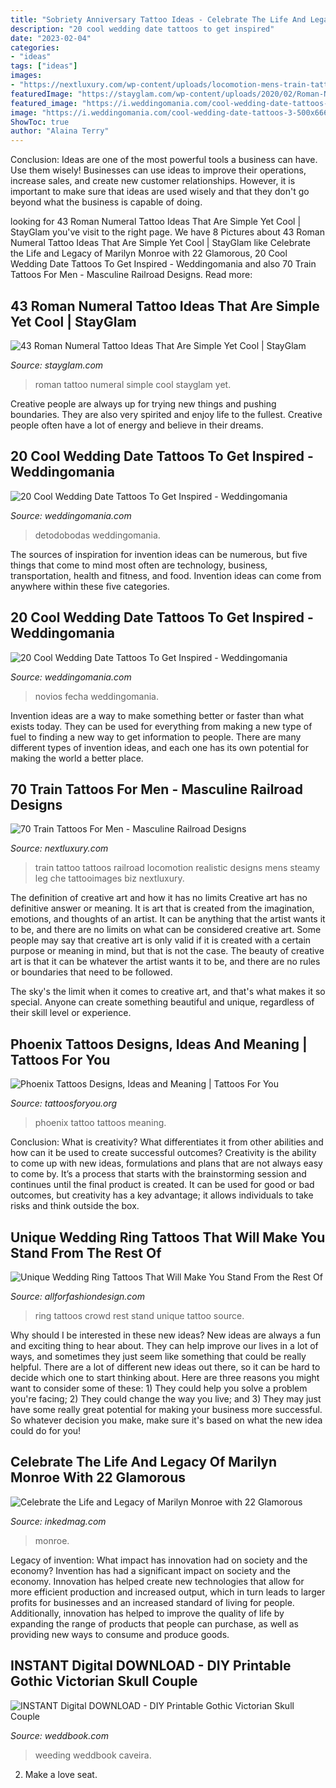 ```yaml
---
title: "Sobriety Anniversary Tattoo Ideas - Celebrate The Life And Legacy Of Marilyn Monroe With 22 Glamorous"
description: "20 cool wedding date tattoos to get inspired"
date: "2023-02-04"
categories:
- "ideas"
tags: ["ideas"]
images:
- "https://nextluxury.com/wp-content/uploads/locomotion-mens-train-tattoos.jpg"
featuredImage: "https://stayglam.com/wp-content/uploads/2020/02/Roman-Numeral-Tattoo-Ideas.jpg"
featured_image: "https://i.weddingomania.com/cool-wedding-date-tattoos-5-500x669.jpg"
image: "https://i.weddingomania.com/cool-wedding-date-tattoos-3-500x666.jpg"
ShowToc: true
author: "Alaina Terry"
---
```



Conclusion: Ideas are one of the most powerful tools a business can have. Use them wisely!
Businesses can use ideas to improve their operations, increase sales, and create new customer relationships. However, it is important to make sure that ideas are used wisely and that they don't go beyond what the business is capable of doing.

	

		
looking for 43 Roman Numeral Tattoo Ideas That Are Simple Yet Cool | StayGlam you've visit to the right page. We have 8 Pictures about 43 Roman Numeral Tattoo Ideas That Are Simple Yet Cool | StayGlam like Celebrate the Life and Legacy of Marilyn Monroe with 22 Glamorous, 20 Cool Wedding Date Tattoos To Get Inspired - Weddingomania and also 70 Train Tattoos For Men - Masculine Railroad Designs. Read more:
		
    
## 43 Roman Numeral Tattoo Ideas That Are Simple Yet Cool | StayGlam

<img loading=lazy src="https://stayglam.com/wp-content/uploads/2020/02/Roman-Numeral-Tattoo-Ideas.jpg" onerror="this.onerror=null;this.src='https://tse1.mm.bing.net/th?id=OIP.UA0lVLHVosWEQ6Dr33xk2QHaEf&amp;pid=15.1';" alt="43 Roman Numeral Tattoo Ideas That Are Simple Yet Cool | StayGlam">

_Source: stayglam.com_

>roman tattoo numeral simple cool stayglam yet. 

	

Creative people are always up for trying new things and pushing boundaries. They are also very spirited and enjoy life to the fullest. Creative people often have a lot of energy and believe in their dreams.

    
## 20 Cool Wedding Date Tattoos To Get Inspired - Weddingomania

<img loading=lazy src="https://i.weddingomania.com/cool-wedding-date-tattoos-5-500x669.jpg" onerror="this.onerror=null;this.src='https://tse2.mm.bing.net/th?id=OIP.yHCk4UDHpZthSG7JjsRoWAHaJ6&amp;pid=15.1';" alt="20 Cool Wedding Date Tattoos To Get Inspired - Weddingomania">

_Source: weddingomania.com_

>detodobodas weddingomania. 

	

The sources of inspiration for invention ideas can be numerous, but five things that come to mind most often are technology, business, transportation, health and fitness, and food. Invention ideas can come from anywhere within these five categories.

    
## 20 Cool Wedding Date Tattoos To Get Inspired - Weddingomania

<img loading=lazy src="https://i.weddingomania.com/cool-wedding-date-tattoos-3-500x666.jpg" onerror="this.onerror=null;this.src='https://tse4.mm.bing.net/th?id=OIP.l_-tYA5RL9NzrIYMNqZGigHaJ3&amp;pid=15.1';" alt="20 Cool Wedding Date Tattoos To Get Inspired - Weddingomania">

_Source: weddingomania.com_

>novios fecha weddingomania. 

	

Invention ideas are a way to make something better or faster than what exists today. They can be used for everything from making a new type of fuel to finding a new way to get information to people. There are many different types of invention ideas, and each one has its own potential for making the world a better place.

    
## 70 Train Tattoos For Men - Masculine Railroad Designs

<img loading=lazy src="https://nextluxury.com/wp-content/uploads/locomotion-mens-train-tattoos.jpg" onerror="this.onerror=null;this.src='https://tse4.mm.bing.net/th?id=OIP.x7BR5JvtyAc--CT5XNlLfwHaHa&amp;pid=15.1';" alt="70 Train Tattoos For Men - Masculine Railroad Designs">

_Source: nextluxury.com_

>train tattoo tattoos railroad locomotion realistic designs mens steamy leg che tattooimages biz nextluxury. 

	

The definition of creative art and how it has no limits
Creative art has no definitive answer or meaning. It is art that is created from the imagination, emotions, and thoughts of an artist. It can be anything that the artist wants it to be, and there are no limits on what can be considered creative art.
Some people may say that creative art is only valid if it is created with a certain purpose or meaning in mind, but that is not the case. The beauty of creative art is that it can be whatever the artist wants it to be, and there are no rules or boundaries that need to be followed.

The sky's the limit when it comes to creative art, and that's what makes it so special. Anyone can create something beautiful and unique, regardless of their skill level or experience.

    
## Phoenix Tattoos Designs, Ideas And Meaning | Tattoos For You

<img loading=lazy src="http://www.tattoosforyou.org/wp-content/uploads/2013/10/Phoenix-Tattoo-Pictures.jpg" onerror="this.onerror=null;this.src='https://tse1.mm.bing.net/th?id=OIP.tGGpR8pCORQMZxgeJgDADAHaE8&amp;pid=15.1';" alt="Phoenix Tattoos Designs, Ideas and Meaning | Tattoos For You">

_Source: tattoosforyou.org_

>phoenix tattoo tattoos meaning. 

	

Conclusion: What is creativity? What differentiates it from other abilities and how can it be used to create successful outcomes?
Creativity is the ability to come up with new ideas, formulations and plans that are not always easy to come by. It’s a process that starts with the brainstorming session and continues until the final product is created. It can be used for good or bad outcomes, but creativity has a key advantage; it allows individuals to take risks and think outside the box.

    
## Unique Wedding Ring Tattoos That Will Make You Stand From The Rest Of

<img loading=lazy src="https://allforfashiondesign.com/wp-content/uploads/2018/04/wedding-ring-tattoo-6-650x488-600x450.jpg" onerror="this.onerror=null;this.src='https://tse2.mm.bing.net/th?id=OIP.RTByZACpkc5HKZv-jewY1gHaFj&amp;pid=15.1';" alt="Unique Wedding Ring Tattoos That Will Make You Stand From the Rest Of">

_Source: allforfashiondesign.com_

>ring tattoos crowd rest stand unique tattoo source. 

	

Why should I be interested in these new ideas?
New ideas are always a fun and exciting thing to hear about. They can help improve our lives in a lot of ways, and sometimes they just seem like something that could be really helpful. There are a lot of different new ideas out there, so it can be hard to decide which one to start thinking about. Here are three reasons you might want to consider some of these: 1) They could help you solve a problem you're facing; 2) They could change the way you live; and 3) They may just have some really great potential for making your business more successful. So whatever decision you make, make sure it's based on what the new idea could do for you!

    
## Celebrate The Life And Legacy Of Marilyn Monroe With 22 Glamorous

<img loading=lazy src="https://www.inkedmag.com/.image/t_share/MTY1ODkxMjIyMDIyMzk5Mzcw/marilyn-monroe-fb.jpg" onerror="this.onerror=null;this.src='https://tse3.mm.bing.net/th?id=OIP.K0zTLxbVj95xRSgrbTV-jAHaD4&amp;pid=15.1';" alt="Celebrate the Life and Legacy of Marilyn Monroe with 22 Glamorous">

_Source: inkedmag.com_

>monroe. 

	

Legacy of invention: What impact has innovation had on society and the economy?
Invention has had a significant impact on society and the economy. Innovation has helped create new technologies that allow for more efficient production and increased output, which in turn leads to larger profits for businesses and an increased standard of living for people. Additionally, innovation has helped to improve the quality of life by expanding the range of products that people can purchase, as well as providing new ways to consume and produce goods.

    
## INSTANT Digital DOWNLOAD - DIY Printable Gothic Victorian Skull Couple

<img loading=lazy src="http://s3.weddbook.me/t1/2/3/2/2325999/instant-digital-download-diy-printable-gothic-victorian-skull-couple-antique-tattoo-day-of-the-dead-wedding-anniversary.jpg" onerror="this.onerror=null;this.src='https://tse4.mm.bing.net/th?id=OIP.63mALzCReS_kGDSg2uXovgHaKX&amp;pid=15.1';" alt="INSTANT Digital DOWNLOAD - DIY Printable Gothic Victorian Skull Couple">

_Source: weddbook.com_

>weeding weddbook caveira. 

	

2. Make a love seat.

